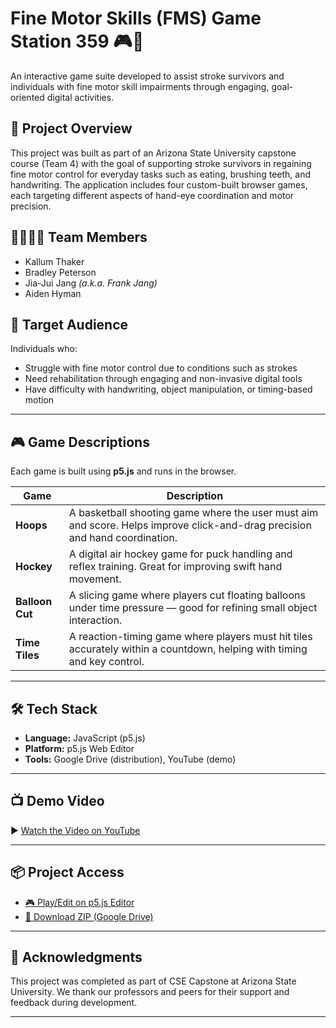 # Fine Motor Skills (FMS) Game Station 359 🎮🧠

An interactive game suite developed to assist stroke survivors and individuals with fine motor skill impairments through engaging, goal-oriented digital activities.

## 🧠 Project Overview

This project was built as part of an Arizona State University capstone course (Team 4) with the goal of supporting stroke survivors in regaining fine motor control for everyday tasks such as eating, brushing teeth, and handwriting. The application includes four custom-built browser games, each targeting different aspects of hand-eye coordination and motor precision.

## 👨‍👩‍👧‍👦 Team Members
- Kallum Thaker  
- Bradley Peterson  
- Jia-Jui Jang *(a.k.a. Frank Jang)*  
- Aiden Hyman  

## 🎯 Target Audience

Individuals who:
- Struggle with fine motor control due to conditions such as strokes
- Need rehabilitation through engaging and non-invasive digital tools
- Have difficulty with handwriting, object manipulation, or timing-based motion

---

## 🎮 Game Descriptions

Each game is built using **p5.js** and runs in the browser.

| Game | Description |
|------|-------------|
| **Hoops** | A basketball shooting game where the user must aim and score. Helps improve click-and-drag precision and hand coordination. |
| **Hockey** | A digital air hockey game for puck handling and reflex training. Great for improving swift hand movement. |
| **Balloon Cut** | A slicing game where players cut floating balloons under time pressure — good for refining small object interaction. |
| **Time Tiles** | A reaction-timing game where players must hit tiles accurately within a countdown, helping with timing and key control. |

---

## 🛠 Tech Stack
- **Language:** JavaScript (p5.js)
- **Platform:** p5.js Web Editor
- **Tools:** Google Drive (distribution), YouTube (demo)

---

## 📺 Demo Video

▶️ [Watch the Video on YouTube](https://youtu.be/Di7SfaKPn88)

---

## 📦 Project Access

- [🎮 Play/Edit on p5.js Editor](https://editor.p5js.org/brpeter5/sketches/L4d3thSA2)
- [📁 Download ZIP (Google Drive)](https://drive.google.com/file/d/1VNUK6UTC04tXav1Hn2J2JWqWJEmvcZpx/view?usp=sharing)

---

## 🤝 Acknowledgments

This project was completed as part of CSE Capstone at Arizona State University. We thank our professors and peers for their support and feedback during development.

---

